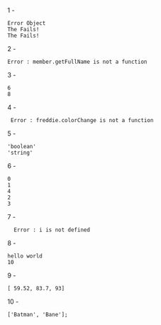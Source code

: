 1 -

```
Error Object
The Fails!
The Fails!
```

2 -

```
Error : member.getFullName is not a function
```

3 -

```
6
8
```

4 -

```
 Error : freddie.colorChange is not a function
```

5 -

```
'boolean'
'string'
```

6 -

```
0
1
4
2
3
```

7 -

```
  Error : i is not defined
```

8 -

```
hello world
10
```

9 -

```
[ 59.52, 83.7, 93]
```

10 -

```
['Batman', 'Bane'];
```
